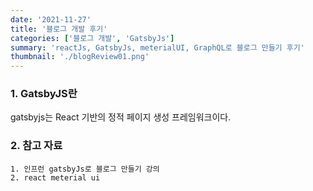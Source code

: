 ```yaml
---
date: '2021-11-27'
title: '블로그 개발 후기'
categories: ['블로그 개발', 'GatsbyJs']
summary: 'reactJs, GatsbyJs, meterialUI, GraphQL로 블로그 만들기 후기'
thumbnail: './blogReview01.png'
---
```


### 1. GatsbyJS란
gatsbyjs는 React 기반의 정적 페이지 생성 프레임워크이다. 


### 2. 참고 자료
```
1. 인프런 gatsbyJs로 블로그 만들기 강의
2. react meterial ui 
```